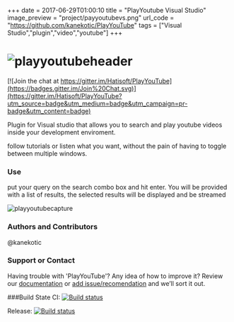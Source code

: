 +++
date = 2017-06-29T01:00:10
title = "PlayYoutube Visual Studio"
image_preview = "project/payyoutubevs.png"
url_code = "https://github.com/kanekotic/PlayYouTube"
tags = ["Visual Studio","plugin","video","youtube"]
+++
# ![playyoutubeheader](https://user-images.githubusercontent.com/3071208/42363002-129d9374-80f6-11e8-9ccf-1bd222f07884.png)

[![Join the chat at https://gitter.im/Hatisoft/PlayYouTube](https://badges.gitter.im/Join%20Chat.svg)](https://gitter.im/Hatisoft/PlayYouTube?utm_source=badge&utm_medium=badge&utm_campaign=pr-badge&utm_content=badge)

Plugin for Visual studio that allows you to search and play youtube videos inside your development enviroment.

follow tutorials or listen what you want, without the pain of having to toggle between multiple windows.

### Use
put your query on the search combo box and hit enter. You will be provided with a list of results, the selected results will be displayed and be streamed

![playyoutubecapture](https://cloud.githubusercontent.com/assets/3071208/8636943/f13e5d16-287a-11e5-960b-21bdd390f5a2.png)

### Authors and Contributors
@kanekotic

### Support or Contact
Having trouble with 'PlayYouTube'? Any idea of how to improve it? 
Review our [documentation](https://github.com/Hatisoft/PlayYouTube/wiki) or [add issue/recomendation](https://github.com/Hatisoft/PlayYouTube/issues) and we’ll sort it out.

###Build State
CI: [![Build status](https://ci.appveyor.com/api/projects/status/mm7u1f8dm2vn5l27?svg=true)](https://ci.appveyor.com/project/kanekotic/playyoutube-877b8)

Release: [![Build status](https://ci.appveyor.com/api/projects/status/qgykpbj3ifyfu0i7?svg=true)](https://ci.appveyor.com/project/kanekotic/playyoutube)